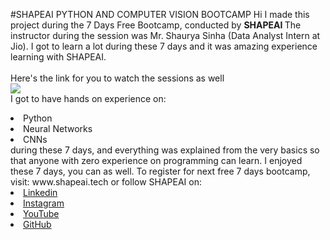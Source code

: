 #SHAPEAI PYTHON AND COMPUTER VISION BOOTCAMP
Hi I made this project during the 7 Days Free Bootcamp, conducted by <b> SHAPEAI
</b>
The instructor during the session was Mr. Shaurya Sinha (Data Analyst Intern at Jio). I got to
learn a lot during these 7 days and it was amazing experience learning with SHAPEAI.
<br><br> Here's the link for you to watch the sessions as well<br>
<a
href="https://www.youtube.com/playlist?list=PL7zI8TDRnbulHqBNcsk_zeuy1RTKePPcg">
<img
src="https://github.com/ShapeAI/PYTHON-AND-DATA-ANALYTICS/blob/main/YOUTUBE%2
0THUMBNAIL-2.png"> </a>
<br>I got to have hands on experience on:
<li>Python
<li>Neural Networks
<li>CNNs
<br>during these 7 days, and everything was explained from the very basics so that
anyone with zero experience on programming can learn.
I enjoyed these 7 days, you can as well. To register for next free 7 days bootcamp, visit:
www.shapeai.tech
or follow SHAPEAI on:
<li><a href=
"https://in.linkedin.com/company/shapeai">Linkedin</a>
<li><a href=
"https://www.instagram.com/shape.ai/?hl=en">Instagram<a/>
<li><a
href=
"https:www.youtube.com/channel/UCTUvDLTW9meuDXWcbmlSPdA">YouTube</a>
<li><a href=
"https://github.com/shapeai">GitHub</a>
